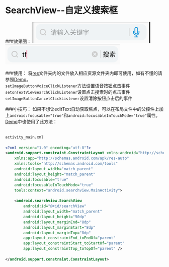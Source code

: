 # SearchView--自定义搜索框

###效果图：
![](imgs/TIM图片20190131162357.png)    
![](imgs/TIM图片20190131162509.png)    

###使用：
将[res](/res/)文件夹内的文件放入相应资源文件夹内即可使用，如有不懂的请参照[Demo](https://github.com/12313kaihuang/Notes/Android/widget/SearchView/Demo/)。  
`setImageButtonVoiceClickListener`方法设置语音按钮点击事件
`setonTextViewSearchClickListener`设置点击搜索时的点击事件
`setImageButtonCancelClickListener`设置清除按钮点击后的事件

###小技巧：
如果不想让editText自动获取焦点，可以在布局文件中的父控件上加上`android:focusable="true"`和`android:focusableInTouchMode="true"`属性。[Demo](https://github.com/12313kaihuang/Notes/Android/widget/SearchView/Demo/)中也使用了此方法：  
```xml

activity_main.xml

<?xml version="1.0" encoding="utf-8"?>
<android.support.constraint.ConstraintLayout xmlns:android="http://schemas.android.com/apk/res/android"
    xmlns:app="http://schemas.android.com/apk/res-auto"
    xmlns:tools="http://schemas.android.com/tools"
    android:layout_width="match_parent"
    android:layout_height="match_parent"
    android:focusable="true"
    android:focusableInTouchMode="true"
    tools:context="android.searchview.MainActivity">

    <android.searchview.SearchView
        android:id="@+id/searchView"
        android:layout_width="match_parent"
        android:layout_height="50dp"
        android:layout_marginEnd="8dp"
        android:layout_marginStart="8dp"
        android:layout_marginTop="8dp"
        app:layout_constraintEnd_toEndOf="parent"
        app:layout_constraintStart_toStartOf="parent"
        app:layout_constraintTop_toTopOf="parent" />

</android.support.constraint.ConstraintLayout>

```

 
